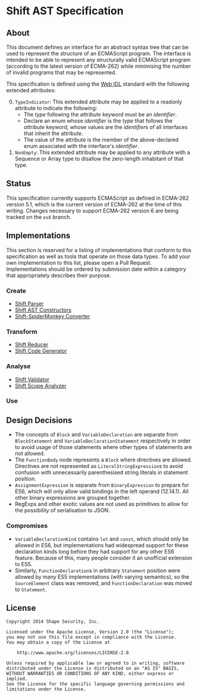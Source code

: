Shift AST Specification
=======================


## About

This document defines an interface for an abstract syntax tree that can be used
to represent the structure of an ECMAScript program. The interface is intended
to be able to represent any structurally valid ECMAScript program (according to
the latest version of ECMA-262) while minimising the number of invalid programs
that may be represented.

This specification is defined using the [Web IDL](http://www.w3.org/TR/WebIDL/)
standard with the following extended attributes:

0. `TypeIndicator`: This extended attribute may be applied to a readonly
   attribute to indicate the following:
     * The *type* following the *attribute* keyword must be an *identifier*.
     * Declare an enum whose *identifier* is the *type* that follows the
       *attribute* keyword, whose values are the *identifier*s of all
       interfaces that inherit the attribute.
     * The value of the attribute is the member of the above-declared enum
       associated with the interface's *identifier*.
0. `NonEmpty`: This extended attribute may be applied to any attribute with a
   Sequence or Array type to disallow the zero-length inhabitant of that type.


## Status

This specification currently supports ECMAScript as defined in ECMA-262 version
5.1, which is the current version of ECMA-262 at the time of this writing.
Changes necessary to support ECMA-262 version 6 are being tracked on the `es6`
branch.


## Implementations

This section is reserved for a listing of implementations that conform to this
specification as well as tools that operate on those data types. To add your
own implementation to this list, please open a Pull Request. Implementations
should be ordered by submission date within a category that appropriately
describes their purpose.

### Create

* [Shift Parser](https://github.com/shapesecurity/shift-parser-js)
* [Shift AST Constructors](https://github.com/shapesecurity/shift-ast-js)
* [Shift-SpiderMonkey Converter](https://github.com/shapesecurity/shift-spidermonkey-converter-js)

### Transform

* [Shift Reducer](https://github.com/shapesecurity/shift-reducer-js)
* [Shift Code Generator](https://github.com/shapesecurity/shift-codegen-js)

### Analyse

* [Shift Validator](https://github.com/shapesecurity/shift-validator-js)
* [Shift Scope Analyzer](https://github.com/shapesecurity/shift-scope-js)

### Use


## Design Decisions

* The concepts of `Block` and `VariableDeclaration` are separate from
  `BlockStatement` and `VariableDeclarationStatement` respectively in order to
  avoid usage of those statements where other types of statements are not
  allowed.
* The `FunctionBody` node represents a `Block` where directives are allowed.
  Directives are not represented as `LiteralStringExpression`s to avoid
  confusion with unnecessarily parenthesised string literals in statement
  position.
* `AssignmentExpression` is separate from `BinaryExpression` to prepare for
  ES6, which will only allow valid bindings in the left operand (12.14.1). All
  other binary expressions are grouped together.
* RegExps and other exotic values are not used as primitives to allow for the
  possibility of serialisation to JSON.

### Compromises

* `VariableDeclarationKind` contains `let` and `const`, which should only be
  allowed in ES6, but implementations had widespread support for these
  declaration kinds long before they had support for any other ES6 feature.
  Because of this, many people consider it an unofficial extension to ES5.
* Similarly, `FunctionDeclaration`s in arbitrary `Statement` position were
  allowed by many ES5 implementations (with varying semantics), so the
  `SourceElement` class was removed, and `FunctionDeclaration` was moved to
  `Statement`.


## License

    Copyright 2014 Shape Security, Inc.

    Licensed under the Apache License, Version 2.0 (the "License");
    you may not use this file except in compliance with the License.
    You may obtain a copy of the License at

        http://www.apache.org/licenses/LICENSE-2.0

    Unless required by applicable law or agreed to in writing, software
    distributed under the License is distributed on an "AS IS" BASIS,
    WITHOUT WARRANTIES OR CONDITIONS OF ANY KIND, either express or implied.
    See the License for the specific language governing permissions and
    limitations under the License.
